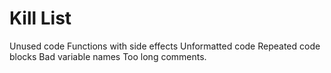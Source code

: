 Kill List
=========
Unused code
Functions with side effects
Unformatted code
Repeated code blocks
Bad variable names
Too long comments.